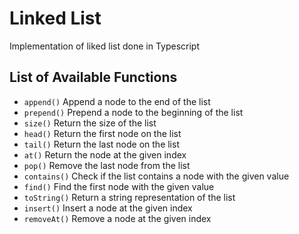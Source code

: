 <h1>Linked List</h1>   

Implementation of liked list done in Typescript

<h2>List of Available Functions</h2>
<ul>
<li>
    <code>append()</code>   
    Append a node to the end of the list
</li>
<li>
    <code>prepend()</code> 
    Prepend a node to the beginning of the list
</li>
<li>
    <code>size()</code>
    Return the size of the list
</li>
<li>
    <code>head()</code>
    Return the first node on the list
</li>
<li>
    <code>tail()</code>
    Return the last node on the list
</li>
<li>
    <code>at()</code>
    Return the node at the given index
</li>
<li>
    <code>pop()</code>
    Remove the last node from the list
</li>
<li>
    <code>contains()</code>
    Check if the list contains a node with the given value
</li>
<li>
    <code>find()</code>
    Find the first node with the given value
</li>
<li>
    <code>toString()</code>
    Return a string representation of the list
</li>
<li>
    <code>insert()</code>
    Insert a node at the given index
</li>
<li>
    <code>removeAt()</code>
    Remove a node at the given index
</li>
</ul>


